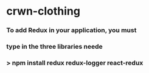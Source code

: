 # crwn-clothing

### To add Redux in your application, you must 
### type in the three libraries neede
###
### > npm install redux redux-logger react-redux
